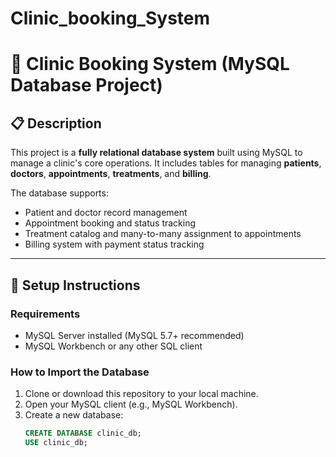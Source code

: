 # Clinic_booking_System

# 🏥 Clinic Booking System (MySQL Database Project)

## 📋 Description

This project is a **fully relational database system** built using MySQL to manage a clinic's core operations. It includes tables for managing **patients**, **doctors**, **appointments**, **treatments**, and **billing**.

The database supports:

- Patient and doctor record management
- Appointment booking and status tracking
- Treatment catalog and many-to-many assignment to appointments
- Billing system with payment status tracking

---

## 🚀 Setup Instructions

### Requirements

- MySQL Server installed (MySQL 5.7+ recommended)
- MySQL Workbench or any other SQL client

### How to Import the Database

1. Clone or download this repository to your local machine.
2. Open your MySQL client (e.g., MySQL Workbench).
3. Create a new database:
   ```sql
   CREATE DATABASE clinic_db;
   USE clinic_db;
   ```

